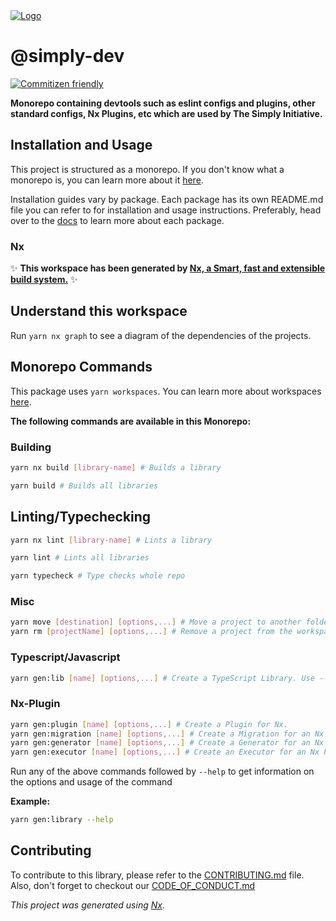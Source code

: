 <a href="https://github.com/thesimplyinitiative/simply-dev">
  <img src="assets/logo.png" alt="Logo">
</a>

# @simply-dev

[![Commitizen friendly](https://img.shields.io/badge/commitizen-friendly-brightgreen.svg)](http://commitizen.github.io/cz-cli/)

**Monorepo containing devtools such as eslint configs and plugins, other standard configs, Nx Plugins, etc which are used by The Simply Initiative.**

## Installation and Usage

This project is structured as a monorepo. If you don't know what a monorepo is, you can learn more about it [here](https://www.atlassian.com/git/tutorials/monorepos).

Installation guides vary by package. Each package has its own README.md file you can refer to for installation and usage instructions. Preferably, head over to the [docs](https://docs.thesimplyinitiative.com.au) to learn more about each package.

### Nx

✨ **This workspace has been generated by [Nx, a Smart, fast and extensible build system.](https://nx.dev)** ✨

## Understand this workspace

Run `yarn nx graph` to see a diagram of the dependencies of the projects.

## Monorepo Commands

This package uses `yarn workspaces`. You can learn more about workspaces [here](https://yarnpkg.com/features/workspaces).

**The following commands are available in this Monorepo:**

### Building

```sh
yarn nx build [library-name] # Builds a library

yarn build # Builds all libraries
```

## Linting/Typechecking

```sh
yarn nx lint [library-name] # Lints a library

yarn lint # Lints all libraries

yarn typecheck # Type checks whole repo
```

### Misc

```sh
yarn move [destination] [options,...] # Move a project to another folder in the workspace.
yarn rm [projectName] [options,...] # Remove a project from the workspace.

```

### Typescript/Javascript

```sh
yarn gen:lib [name] [options,...] # Create a TypeScript Library. Use --js to create a JavaScript library instead
```

### Nx-Plugin

```sh
yarn gen:plugin [name] [options,...] # Create a Plugin for Nx.
yarn gen:migration [name] [options,...] # Create a Migration for an Nx Plugin.
yarn gen:generator [name] [options,...] # Create a Generator for an Nx Plugin.
yarn gen:executor [name] [options,...] # Create an Executor for an Nx Plugin.
```

Run any of the above commands followed by `--help` to get information on the options and usage of the command

**Example:**

```sh
yarn gen:library --help
```

## Contributing

To contribute to this library, please refer to the [CONTRIBUTING.md](./CONTRIBUTING.md) file. Also, don't forget to checkout our [CODE_OF_CONDUCT.md](./CODE_OF_CONDUCT.md)

_This project was generated using [Nx](https://nx.dev)._
